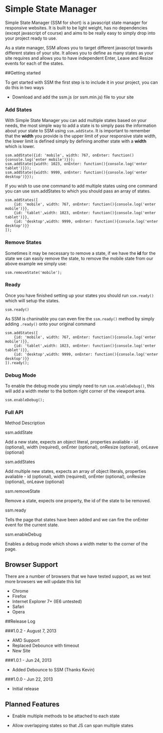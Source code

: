 # Simple State Manager

Simple State Manager (SSM for short) is a javascript state manager for responsive websites. It is built to be light weight, has no dependencies (except javascript of course) and aims to be really easy to simply drop into your project ready to use.

As a state manager, SSM allows you to target different javascript towards different states of your site. It allows you to define as many states as your site requires and allows you to have independent Enter, Leave and Resize events for each of the states.

##Getting started

To get started with SSM the first step is to include it in your project, you can do this in two ways

* Download and add the ssm.js (or ssm.min.js) file to your site

### Add States

With Simple State Manager you can add multiple states based on your needs, the
most simple way to add a state is to simply pass the information about your
state to SSM using `ssm.addState`. It is important to remember that the
**width** you provide is the upper limit of your responsive state width, the
lower limit is defined simply by defining another state with a **width** which
is lower.

    
    
    ssm.addState({id: 'mobile', width: 767, onEnter: function(){console.log('enter mobile')}});
    ssm.addState({width: 1023, onEnter: function(){console.log('enter tablet')}});
    ssm.addState({width: 9999, onEnter: function(){console.log('enter desktop')}});
    

If you wish to use one command to add multiple states using one command you
can use ssm.addStates to which you should pass an array of states.

    
    
    ssm.addStates([
        {id: 'mobile', width: 767, onEnter: function(){console.log('enter mobile')}},
        {id: 'tablet',width: 1023, onEnter: function(){console.log('enter tablet')}},
        {id: 'desktop',width: 9999, onEnter: function(){console.log('enter desktop')}}
    ]);
    

### Remove States

Sometimes it may be necessary to remove a state, if we have the **id** for the
state we can easily remove the state, to remove the mobile state from our
above example we simply use:

    
    
    ssm.removeState('mobile');
    

### Ready

Once you have finished setting up your states you should run `ssm.ready()`
which will setup the states.

    
    
    ssm.ready()
    

As SSM is chaninable you can even fire the `ssm.ready()` method by simply
adding `.ready()` onto your original command

    
    
    ssm.addStates([
        {id: 'mobile', width: 767, onEnter: function(){console.log('enter mobile')}},
        {id: 'tablet',width: 1023, onEnter: function(){console.log('enter tablet')}},
        {id: 'desktop',width: 9999, onEnter: function(){console.log('enter desktop')}}
    ]).ready();
    

### Debug Mode

To enable the debug mode you simply need to run `ssm.enableDebug()`, this will
add a width meter to the bottom right corner of the viewport area.

    
    
    ssm.enableDebug();
    

### Full API

Method Description

ssm.addState

Add a new state, expects an object literal, properties avaliable - id
(optional), width (required), onEnter (optional), onResize (optional), onLeave
(optional)

ssm.addStates

Add multiple new states, expects an array of object literals, properties
avaliable - id (optional), width (required), onEnter (optional), onResize
(optional), onLeave (optional)

ssm.removeState

Remove a state, expects one property, the id of the state to be removed.

ssm.ready

Tells the page that states have been added and we can fire the onEnter event
for the current state.

ssm.enableDebug

Enables a debug mode which shows a width meter to the corner of the page.

## Browser Support

There are a number of browsers that we have tested support, as we test more
browsers we will update this list

  * Chrome
  * Firefox
  * Internet Explorer 7+ (IE6 untested)
  * Safari
  * Opera
  
##Release Log

###1.0.2 - August 7, 2013
* AMD Support
* Replaced Debounce with timeout
* New Site

###1.0.1 - Jun 24, 2013
* Added Debounce to SSM (Thanks Kevin)

###1.0.0 - Jun 22, 2013
* Initial release

## Planned Features

* Enable multiple methods to be attached to each state

* Allow overlapping states so that JS can span multiple states
